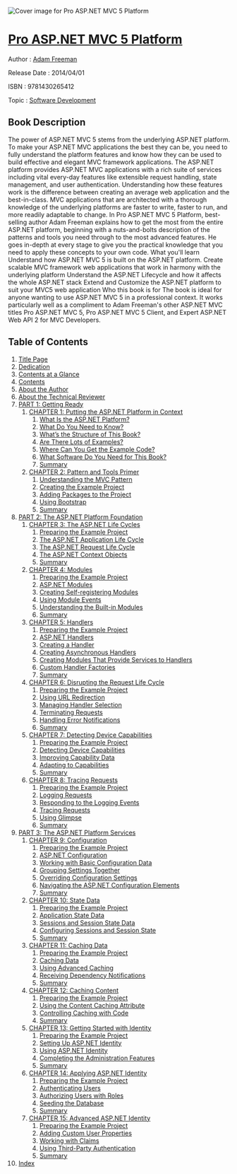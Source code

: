 ![Cover image for Pro ASP.NET MVC 5 Platform](https://imgdetail.ebookreading.net/cover/cover/software_development/EB9781430265412.jpg)

[Pro ASP.NET MVC 5 Platform](https://ebookreading.net/view/book/Pro+ASP.NET+MVC+5+Platform-EB9781430265412_1.html "Pro ASP.NET MVC 5 Platform")
====================================================================================================================

Author : [Adam Freeman](https://ebookreading.net/search/author/Adam+Freeman)

Release Date : 2014/04/01

ISBN : 9781430265412

Topic : [Software Development](https://ebookreading.net/search/category/software-development)

Book Description
-----------------

The power of ASP.NET MVC 5 stems from the underlying ASP.NET platform. To make your ASP.NET MVC applications the best they can be, you need to fully understand the platform features and know how they can be used to build effective and elegant MVC framework applications.
The ASP.NET platform provides ASP.NET MVC applications with a rich suite of services including vital every-day features like extensible request handling, state management, and user authentication. Understanding how these features work is the difference between creating an average web application and the best-in-class.
MVC applications that are architected with a thorough knowledge of the underlying platforms are faster to write, faster to run, and more readily adaptable to change. In Pro ASP.NET MVC 5 Platform, best-selling author Adam Freeman explains how to get the most from the entire ASP.NET platform, beginning with a nuts-and-bolts description of the patterns and tools you need through to the most advanced features. He goes in-depth at every stage to give you the practical knowledge that you need to apply these concepts to your own code.
What you'll learn
Understand how ASP.NET MVC 5 is built on the ASP.NET platform.
Create scalable MVC framework web applications that work in harmony with the underlying platform
Understand the ASP.NET Lifecycle and how it affects the whole ASP.NET stack
Extend and Customize the ASP.NET platform to suit your MVC5 web application
Who this book is for
The book is ideal for anyone wanting to use ASP.NET MVC 5 in a professional context. It works particularly well as a compliment to Adam Freeman's other ASP.NET MVC titles Pro ASP.NET MVC 5, Pro ASP.NET MVC 5 Client, and Expert ASP.NET Web API 2 for MVC Developers.
              
Table of Contents
-----------------

1. [Title Page](https://ebookreading.net/view/book/Pro+ASP.NET+MVC+5+Platform-EB9781430265412_2.html)
1. [Dedication](https://ebookreading.net/view/book/Pro+ASP.NET+MVC+5+Platform-EB9781430265412_4.html)
1. [Contents at a Glance](https://ebookreading.net/view/book/Pro+ASP.NET+MVC+5+Platform-EB9781430265412_5.html)
1. [Contents](https://ebookreading.net/view/book/Pro+ASP.NET+MVC+5+Platform-EB9781430265412_6.html)
1. [About the Author](https://ebookreading.net/view/book/Pro+ASP.NET+MVC+5+Platform-EB9781430265412_7.html)
1. [About the Technical Reviewer](https://ebookreading.net/view/book/Pro+ASP.NET+MVC+5+Platform-EB9781430265412_8.html)
1. [PART 1: Getting Ready](https://ebookreading.net/view/book/Pro+ASP.NET+MVC+5+Platform-EB9781430265412_9.html)
    1. [CHAPTER 1: Putting the ASP.NET Platform in Context](https://ebookreading.net/view/book/Pro+ASP.NET+MVC+5+Platform-EB9781430265412_10.html)
        1. [What Is the ASP.NET Platform?](https://ebookreading.net/view/book/Pro+ASP.NET+MVC+5+Platform-EB9781430265412_10.html#Sec1)
        1. [What Do You Need to Know?](https://ebookreading.net/view/book/Pro+ASP.NET+MVC+5+Platform-EB9781430265412_10.html#Sec2)
        1. [What’s the Structure of This Book?](https://ebookreading.net/view/book/Pro+ASP.NET+MVC+5+Platform-EB9781430265412_10.html#Sec3)
        1. [Are There Lots of Examples?](https://ebookreading.net/view/book/Pro+ASP.NET+MVC+5+Platform-EB9781430265412_10.html#Sec7)
        1. [Where Can You Get the Example Code?](https://ebookreading.net/view/book/Pro+ASP.NET+MVC+5+Platform-EB9781430265412_10.html#Sec8)
        1. [What Software Do You Need for This Book?](https://ebookreading.net/view/book/Pro+ASP.NET+MVC+5+Platform-EB9781430265412_10.html#Sec9)
        1. [Summary](https://ebookreading.net/view/book/Pro+ASP.NET+MVC+5+Platform-EB9781430265412_10.html#Sec12)
    1. [CHAPTER 2: Pattern and Tools Primer](https://ebookreading.net/view/book/Pro+ASP.NET+MVC+5+Platform-EB9781430265412_11.html)
        1. [Understanding the MVC Pattern](https://ebookreading.net/view/book/Pro+ASP.NET+MVC+5+Platform-EB9781430265412_11.html#Sec1)
        1. [Creating the Example Project](https://ebookreading.net/view/book/Pro+ASP.NET+MVC+5+Platform-EB9781430265412_11.html#Sec3)
        1. [Adding Packages to the Project](https://ebookreading.net/view/book/Pro+ASP.NET+MVC+5+Platform-EB9781430265412_11.html#Sec6)
        1. [Using Bootstrap](https://ebookreading.net/view/book/Pro+ASP.NET+MVC+5+Platform-EB9781430265412_11.html#Sec7)
        1. [Summary](https://ebookreading.net/view/book/Pro+ASP.NET+MVC+5+Platform-EB9781430265412_11.html#Sec8)
1. [PART 2: The ASP.NET Platform Foundation](https://ebookreading.net/view/book/Pro+ASP.NET+MVC+5+Platform-EB9781430265412_12.html)
    1. [CHAPTER 3: The ASP.NET Life Cycles](https://ebookreading.net/view/book/Pro+ASP.NET+MVC+5+Platform-EB9781430265412_13.html)
        1. [Preparing the Example Project](https://ebookreading.net/view/book/Pro+ASP.NET+MVC+5+Platform-EB9781430265412_13.html#Sec1)
        1. [The ASP.NET Application Life Cycle](https://ebookreading.net/view/book/Pro+ASP.NET+MVC+5+Platform-EB9781430265412_13.html#Sec2)
        1. [The ASP.NET Request Life Cycle](https://ebookreading.net/view/book/Pro+ASP.NET+MVC+5+Platform-EB9781430265412_13.html#Sec8)
        1. [The ASP.NET Context Objects](https://ebookreading.net/view/book/Pro+ASP.NET+MVC+5+Platform-EB9781430265412_13.html#Sec15)
        1. [Summary](https://ebookreading.net/view/book/Pro+ASP.NET+MVC+5+Platform-EB9781430265412_13.html#Sec21)
    1. [CHAPTER 4: Modules](https://ebookreading.net/view/book/Pro+ASP.NET+MVC+5+Platform-EB9781430265412_14.html)
        1. [Preparing the Example Project](https://ebookreading.net/view/book/Pro+ASP.NET+MVC+5+Platform-EB9781430265412_14.html#Sec1)
        1. [ASP.NET Modules](https://ebookreading.net/view/book/Pro+ASP.NET+MVC+5+Platform-EB9781430265412_14.html#Sec2)
        1. [Creating Self-registering Modules](https://ebookreading.net/view/book/Pro+ASP.NET+MVC+5+Platform-EB9781430265412_14.html#Sec9)
        1. [Using Module Events](https://ebookreading.net/view/book/Pro+ASP.NET+MVC+5+Platform-EB9781430265412_14.html#Sec14)
        1. [Understanding the Built-in Modules](https://ebookreading.net/view/book/Pro+ASP.NET+MVC+5+Platform-EB9781430265412_14.html#Sec18)
        1. [Summary](https://ebookreading.net/view/book/Pro+ASP.NET+MVC+5+Platform-EB9781430265412_14.html#Sec19)
    1. [CHAPTER 5: Handlers](https://ebookreading.net/view/book/Pro+ASP.NET+MVC+5+Platform-EB9781430265412_15.html)
        1. [Preparing the Example Project](https://ebookreading.net/view/book/Pro+ASP.NET+MVC+5+Platform-EB9781430265412_15.html#Sec1)
        1. [ASP.NET Handlers](https://ebookreading.net/view/book/Pro+ASP.NET+MVC+5+Platform-EB9781430265412_15.html#Sec3)
        1. [Creating a Handler](https://ebookreading.net/view/book/Pro+ASP.NET+MVC+5+Platform-EB9781430265412_15.html#Sec7)
        1. [Creating Asynchronous Handlers](https://ebookreading.net/view/book/Pro+ASP.NET+MVC+5+Platform-EB9781430265412_15.html#Sec11)
        1. [Creating Modules That Provide Services to Handlers](https://ebookreading.net/view/book/Pro+ASP.NET+MVC+5+Platform-EB9781430265412_15.html#Sec12)
        1. [Custom Handler Factories](https://ebookreading.net/view/book/Pro+ASP.NET+MVC+5+Platform-EB9781430265412_15.html#Sec17)
        1. [Summary](https://ebookreading.net/view/book/Pro+ASP.NET+MVC+5+Platform-EB9781430265412_15.html#Sec22)
    1. [CHAPTER 6: Disrupting the Request Life Cycle](https://ebookreading.net/view/book/Pro+ASP.NET+MVC+5+Platform-EB9781430265412_16.html)
        1. [Preparing the Example Project](https://ebookreading.net/view/book/Pro+ASP.NET+MVC+5+Platform-EB9781430265412_16.html#Sec1)
        1. [Using URL Redirection](https://ebookreading.net/view/book/Pro+ASP.NET+MVC+5+Platform-EB9781430265412_16.html#Sec6)
        1. [Managing Handler Selection](https://ebookreading.net/view/book/Pro+ASP.NET+MVC+5+Platform-EB9781430265412_16.html#Sec9)
        1. [Terminating Requests](https://ebookreading.net/view/book/Pro+ASP.NET+MVC+5+Platform-EB9781430265412_16.html#Sec12)
        1. [Handling Error Notifications](https://ebookreading.net/view/book/Pro+ASP.NET+MVC+5+Platform-EB9781430265412_16.html#Sec15)
        1. [Summary](https://ebookreading.net/view/book/Pro+ASP.NET+MVC+5+Platform-EB9781430265412_16.html#Sec16)
    1. [CHAPTER 7: Detecting Device Capabilities](https://ebookreading.net/view/book/Pro+ASP.NET+MVC+5+Platform-EB9781430265412_17.html)
        1. [Preparing the Example Project](https://ebookreading.net/view/book/Pro+ASP.NET+MVC+5+Platform-EB9781430265412_17.html#Sec1)
        1. [Detecting Device Capabilities](https://ebookreading.net/view/book/Pro+ASP.NET+MVC+5+Platform-EB9781430265412_17.html#Sec2)
        1. [Improving Capability Data](https://ebookreading.net/view/book/Pro+ASP.NET+MVC+5+Platform-EB9781430265412_17.html#Sec4)
        1. [Adapting to Capabilities](https://ebookreading.net/view/book/Pro+ASP.NET+MVC+5+Platform-EB9781430265412_17.html#Sec12)
        1. [Summary](https://ebookreading.net/view/book/Pro+ASP.NET+MVC+5+Platform-EB9781430265412_17.html#Sec19)
    1. [CHAPTER 8: Tracing Requests](https://ebookreading.net/view/book/Pro+ASP.NET+MVC+5+Platform-EB9781430265412_18.html)
        1. [Preparing the Example Project](https://ebookreading.net/view/book/Pro+ASP.NET+MVC+5+Platform-EB9781430265412_18.html#Sec1)
        1. [Logging Requests](https://ebookreading.net/view/book/Pro+ASP.NET+MVC+5+Platform-EB9781430265412_18.html#Sec2)
        1. [Responding to the Logging Events](https://ebookreading.net/view/book/Pro+ASP.NET+MVC+5+Platform-EB9781430265412_18.html#Sec3)
        1. [Tracing Requests](https://ebookreading.net/view/book/Pro+ASP.NET+MVC+5+Platform-EB9781430265412_18.html#Sec4)
        1. [Using Glimpse](https://ebookreading.net/view/book/Pro+ASP.NET+MVC+5+Platform-EB9781430265412_18.html#Sec8)
        1. [Summary](https://ebookreading.net/view/book/Pro+ASP.NET+MVC+5+Platform-EB9781430265412_18.html#Sec12)
1. [PART 3: The ASP.NET Platform Services](https://ebookreading.net/view/book/Pro+ASP.NET+MVC+5+Platform-EB9781430265412_19.html)
    1. [CHAPTER 9: Configuration](https://ebookreading.net/view/book/Pro+ASP.NET+MVC+5+Platform-EB9781430265412_20.html)
        1. [Preparing the Example Project](https://ebookreading.net/view/book/Pro+ASP.NET+MVC+5+Platform-EB9781430265412_20.html#Sec1)
        1. [ASP.NET Configuration](https://ebookreading.net/view/book/Pro+ASP.NET+MVC+5+Platform-EB9781430265412_20.html#Sec2)
        1. [Working with Basic Configuration Data](https://ebookreading.net/view/book/Pro+ASP.NET+MVC+5+Platform-EB9781430265412_20.html#Sec4)
        1. [Grouping Settings Together](https://ebookreading.net/view/book/Pro+ASP.NET+MVC+5+Platform-EB9781430265412_20.html#Sec9)
        1. [Overriding Configuration Settings](https://ebookreading.net/view/book/Pro+ASP.NET+MVC+5+Platform-EB9781430265412_20.html#Sec23)
        1. [Navigating the ASP.NET Configuration Elements](https://ebookreading.net/view/book/Pro+ASP.NET+MVC+5+Platform-EB9781430265412_20.html#Sec26)
        1. [Summary](https://ebookreading.net/view/book/Pro+ASP.NET+MVC+5+Platform-EB9781430265412_20.html#Sec27)
    1. [CHAPTER 10: State Data](https://ebookreading.net/view/book/Pro+ASP.NET+MVC+5+Platform-EB9781430265412_21.html)
        1. [Preparing the Example Project](https://ebookreading.net/view/book/Pro+ASP.NET+MVC+5+Platform-EB9781430265412_21.html#Sec1)
        1. [Application State Data](https://ebookreading.net/view/book/Pro+ASP.NET+MVC+5+Platform-EB9781430265412_21.html#Sec2)
        1. [Sessions and Session State Data](https://ebookreading.net/view/book/Pro+ASP.NET+MVC+5+Platform-EB9781430265412_21.html#Sec6)
        1. [Configuring Sessions and Session State](https://ebookreading.net/view/book/Pro+ASP.NET+MVC+5+Platform-EB9781430265412_21.html#Sec13)
        1. [Summary](https://ebookreading.net/view/book/Pro+ASP.NET+MVC+5+Platform-EB9781430265412_21.html#Sec18)
    1. [CHAPTER 11: Caching Data](https://ebookreading.net/view/book/Pro+ASP.NET+MVC+5+Platform-EB9781430265412_22.html)
        1. [Preparing the Example Project](https://ebookreading.net/view/book/Pro+ASP.NET+MVC+5+Platform-EB9781430265412_22.html#Sec1)
        1. [Caching Data](https://ebookreading.net/view/book/Pro+ASP.NET+MVC+5+Platform-EB9781430265412_22.html#Sec3)
        1. [Using Advanced Caching](https://ebookreading.net/view/book/Pro+ASP.NET+MVC+5+Platform-EB9781430265412_22.html#Sec6)
        1. [Receiving Dependency Notifications](https://ebookreading.net/view/book/Pro+ASP.NET+MVC+5+Platform-EB9781430265412_22.html#Sec15)
        1. [Summary](https://ebookreading.net/view/book/Pro+ASP.NET+MVC+5+Platform-EB9781430265412_22.html#Sec17)
    1. [CHAPTER 12: Caching Content](https://ebookreading.net/view/book/Pro+ASP.NET+MVC+5+Platform-EB9781430265412_23.html)
        1. [Preparing the Example Project](https://ebookreading.net/view/book/Pro+ASP.NET+MVC+5+Platform-EB9781430265412_23.html#Sec1)
        1. [Using the Content Caching Attribute](https://ebookreading.net/view/book/Pro+ASP.NET+MVC+5+Platform-EB9781430265412_23.html#Sec2)
        1. [Controlling Caching with Code](https://ebookreading.net/view/book/Pro+ASP.NET+MVC+5+Platform-EB9781430265412_23.html#Sec11)
        1. [Summary](https://ebookreading.net/view/book/Pro+ASP.NET+MVC+5+Platform-EB9781430265412_23.html#Sec14)
    1. [CHAPTER 13: Getting Started with Identity](https://ebookreading.net/view/book/Pro+ASP.NET+MVC+5+Platform-EB9781430265412_24.html)
        1. [Preparing the Example Project](https://ebookreading.net/view/book/Pro+ASP.NET+MVC+5+Platform-EB9781430265412_24.html#Sec1)
        1. [Setting Up ASP.NET Identity](https://ebookreading.net/view/book/Pro+ASP.NET+MVC+5+Platform-EB9781430265412_24.html#Sec2)
        1. [Using ASP.NET Identity](https://ebookreading.net/view/book/Pro+ASP.NET+MVC+5+Platform-EB9781430265412_24.html#Sec11)
        1. [Completing the Administration Features](https://ebookreading.net/view/book/Pro+ASP.NET+MVC+5+Platform-EB9781430265412_24.html#Sec18)
        1. [Summary](https://ebookreading.net/view/book/Pro+ASP.NET+MVC+5+Platform-EB9781430265412_24.html#Sec22)
    1. [CHAPTER 14: Applying ASP.NET Identity](https://ebookreading.net/view/book/Pro+ASP.NET+MVC+5+Platform-EB9781430265412_25.html)
        1. [Preparing the Example Project](https://ebookreading.net/view/book/Pro+ASP.NET+MVC+5+Platform-EB9781430265412_25.html#Sec1)
        1. [Authenticating Users](https://ebookreading.net/view/book/Pro+ASP.NET+MVC+5+Platform-EB9781430265412_25.html#Sec2)
        1. [Authorizing Users with Roles](https://ebookreading.net/view/book/Pro+ASP.NET+MVC+5+Platform-EB9781430265412_25.html#Sec7)
        1. [Seeding the Database](https://ebookreading.net/view/book/Pro+ASP.NET+MVC+5+Platform-EB9781430265412_25.html#Sec15)
        1. [Summary](https://ebookreading.net/view/book/Pro+ASP.NET+MVC+5+Platform-EB9781430265412_25.html#Sec16)
    1. [CHAPTER 15: Advanced ASP.NET Identity](https://ebookreading.net/view/book/Pro+ASP.NET+MVC+5+Platform-EB9781430265412_26.html)
        1. [Preparing the Example Project](https://ebookreading.net/view/book/Pro+ASP.NET+MVC+5+Platform-EB9781430265412_26.html#Sec1)
        1. [Adding Custom User Properties](https://ebookreading.net/view/book/Pro+ASP.NET+MVC+5+Platform-EB9781430265412_26.html#Sec2)
        1. [Working with Claims](https://ebookreading.net/view/book/Pro+ASP.NET+MVC+5+Platform-EB9781430265412_26.html#Sec11)
        1. [Using Third-Party Authentication](https://ebookreading.net/view/book/Pro+ASP.NET+MVC+5+Platform-EB9781430265412_26.html#Sec16)
        1. [Summary](https://ebookreading.net/view/book/Pro+ASP.NET+MVC+5+Platform-EB9781430265412_26.html#Sec19)
1. [Index](https://ebookreading.net/view/book/Pro+ASP.NET+MVC+5+Platform-EB9781430265412_27.html)
